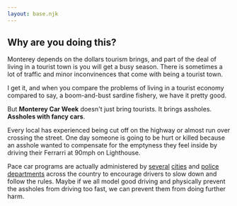```yaml
---
layout: base.njk
---
```


## Why are you doing this?

Monterey depends on the dollars tourism brings, and part of the deal of living in a tourist town is you will get a busy season. There is sometimes a lot of traffic and minor inconvinences that come with being a tourist town.

I get it, and when you compare the problems of living in a tourist economy compared to say, a boom-and-bust sardine fishery, we have it pretty good.

But **Monterey Car Week** doesn't just bring tourists. It brings assholes. **Assholes with fancy cars**.

Every local has experienced being cut off on the highway or almost run over crossing the street. One day someone is going to be hurt or killed because an asshole wanted to compensate for the emptyness they feel inside by driving their Ferrarri at 90mph on Lighthouse.

Pace car programs are actually administered by [several](https://) [cities](https://) and [police departments](https://) across the country to encourage drivers to slow down and follow the rules. Maybe if we all model good driving and physically prevent the assholes from driving too fast, we can prevent them from doing further harm.
